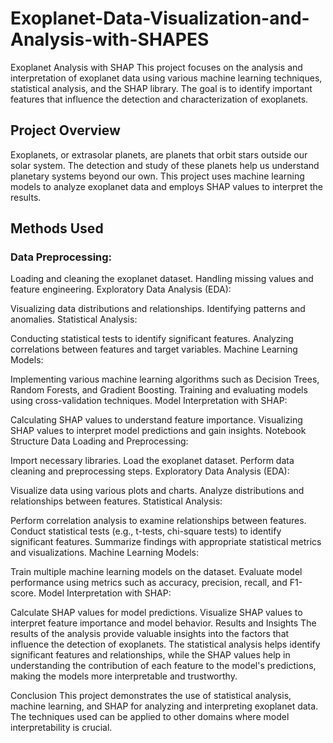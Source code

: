 # Exoplanet-Data-Visualization-and-Analysis-with-SHAPES
Exoplanet Analysis with SHAP
This project focuses on the analysis and interpretation of exoplanet data using various machine learning techniques, statistical analysis, and the SHAP library. The goal is to identify important features that influence the detection and characterization of exoplanets.

## Project Overview
Exoplanets, or extrasolar planets, are planets that orbit stars outside our solar system. The detection and study of these planets help us understand planetary systems beyond our own. This project uses machine learning models to analyze exoplanet data and employs SHAP values to interpret the results.

## Methods Used
### Data Preprocessing:

Loading and cleaning the exoplanet dataset.
Handling missing values and feature engineering.
Exploratory Data Analysis (EDA):

Visualizing data distributions and relationships.
Identifying patterns and anomalies.
Statistical Analysis:

Conducting statistical tests to identify significant features.
Analyzing correlations between features and target variables.
Machine Learning Models:

Implementing various machine learning algorithms such as Decision Trees, Random Forests, and Gradient Boosting.
Training and evaluating models using cross-validation techniques.
Model Interpretation with SHAP:

Calculating SHAP values to understand feature importance.
Visualizing SHAP values to interpret model predictions and gain insights.
Notebook Structure
Data Loading and Preprocessing:

Import necessary libraries.
Load the exoplanet dataset.
Perform data cleaning and preprocessing steps.
Exploratory Data Analysis (EDA):

Visualize data using various plots and charts.
Analyze distributions and relationships between features.
Statistical Analysis:

Perform correlation analysis to examine relationships between features.
Conduct statistical tests (e.g., t-tests, chi-square tests) to identify significant features.
Summarize findings with appropriate statistical metrics and visualizations.
Machine Learning Models:

Train multiple machine learning models on the dataset.
Evaluate model performance using metrics such as accuracy, precision, recall, and F1-score.
Model Interpretation with SHAP:

Calculate SHAP values for model predictions.
Visualize SHAP values to interpret feature importance and model behavior.
Results and Insights
The results of the analysis provide valuable insights into the factors that influence the detection of exoplanets. The statistical analysis helps identify significant features and relationships, while the SHAP values help in understanding the contribution of each feature to the model's predictions, making the models more interpretable and trustworthy.

Conclusion
This project demonstrates the use of statistical analysis, machine learning, and SHAP for analyzing and interpreting exoplanet data. The techniques used can be applied to other domains where model interpretability is crucial.

